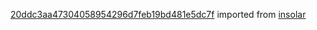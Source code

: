 [20ddc3aa47304058954296d7feb19bd481e5dc7f](https://github.com/insolar/insolar/commit/20ddc3aa47304058954296d7feb19bd481e5dc7f) imported from [insolar](https://github.com/insolar/insolar)
